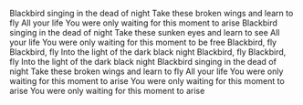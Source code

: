 Blackbird singing in the dead of night
Take these broken wings and learn to fly
All your life
You were only waiting for this moment to arise
Blackbird singing in the dead of night
Take these sunken eyes and learn to see
All your life
You were only waiting for this moment to be free
Blackbird, fly
Blackbird, fly
Into the light of the dark black night
Blackbird, fly
Blackbird, fly
Into the light of the dark black night
Blackbird singing in the dead of night
Take these broken wings and learn to fly
All your life
You were only waiting for this moment to arise
You were only waiting for this moment to arise
You were only waiting for this moment to arise
